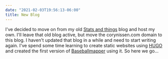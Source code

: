 ```yaml
---
date: "2021-02-03T19:56:13-06:00"
title: New Blog
---
```


I've decided to move on from my old [Stats and things](https://statsnthings.blogspot.com) blog and host my own. I'll leave that old blog active, but move the corynissen.com domain to this blog. I haven't updated that blog in a while and need to start writing again. I've spend some time learning to create static websites using [HUGO](https://gohugo.io/) and created the first version of [Baseballmapper](http://www.baseballmapper.com) using it. So here we go...